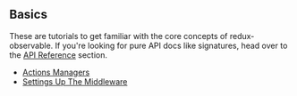 ## Basics

These are tutorials to get familiar with the core concepts of redux-observable. If you're looking for pure API docs like signatures, head over to the [API Reference](../api/README.md) section.

* [Actions Managers](ActionsManagers.md)
* [Settings Up The Middleware](SettingUpTheMiddleware.md)

